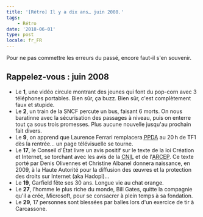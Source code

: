 ```yaml
---
title: '[Rétro] Il y a dix ans… juin 2008.'
tags:
    - Rétro
date: '2018-06-01'
type: post
locale: fr_FR
---
```


Pour ne pas commettre les erreurs du passé, encore faut-il s'en souvenir.

<!-- more -->

## Rappelez-vous : juin 2008

* Le **1**, une vidéo circule montrant des jeunes qui font du pop-corn avec 3 téléphones portables. Bien sûr, ça buzz. Bien sûr, c'est complètement faux et stupide.
* Le **2**, un train de la SNCF percute un bus, faisant 6 morts. On nous baratinne avec la sécurisation des passages à niveau, puis on enterre tout ça sous trois promesses. Plus aucune nouvelle jusqu'au prochain fait divers.
* Le **9**, on apprend que Laurence Ferrari remplacera <abbr title="Patrick Poivre d'Arvor">PPDA</abbr> au 20&#8239;h de TF1 dès la rentrée… un page télévisuelle se tourne.
* Le **17**, le Conseil d'État livre un avis positif sur le texte de la loi Création et Internet, se torchant avec les avis de la <abbr title="Commission nationale de l'informatique et des libertés">CNIL</abbr> et de l'<abbr title="Autorité de régulation des communications électroniques">ARCEP</abbr>. Ce texte porté par Denis Olivennes et Christine Albanel donnera naissance, en 2009, à la Haute Autorité pour la diffusion des œuvres et la protection des droits sur Internet (aka Hadopi)…
* Le **19**, Garfield fête ses 30 ans. Longue vie au chat orange.
* Le **27**, l'homme le plus riche du monde, Bill Gates, quitte la compagnie qu'il a crée, Microsoft, pour se consacrer à plein temps à sa fondation.
* Le **29**, 17 personnes sont blessées par balles lors d'un exercice de tir à Carcassone.
